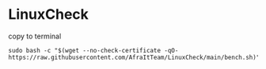 # LinuxCheck

copy to terminal 

````
sudo bash -c "$(wget --no-check-certificate -qO- https://raw.githubusercontent.com/AfraItTeam/LinuxCheck/main/bench.sh)"
````

